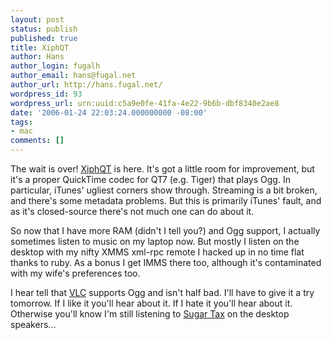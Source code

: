 ```yaml
---
layout: post
status: publish
published: true
title: XiphQT
author: Hans
author_login: fugalh
author_email: hans@fugal.net
author_url: http://hans.fugal.net/
wordpress_id: 93
wordpress_url: urn:uuid:c5a9e0fe-41fa-4e22-9b6b-dbf8340e2ae8
date: '2006-01-24 22:03:24.000000000 -08:00'
tags:
- mac
comments: []
---
```

<p>The wait is over! <a href="http://www.xiph.org/quicktime/">XiphQT</a> is here. It's got a
little room for improvement, but it's a proper QuickTime codec for QT7 (e.g.
Tiger) that plays Ogg. In particular, iTunes' ugliest corners show through.
Streaming is a bit broken, and there's some metadata problems. But this is
primarily iTunes' fault, and as it's closed-source there's not much one can do
about it.</p>

<p>So now that I have more RAM (didn't I tell you?) and Ogg support, I actually
sometimes listen to music on my laptop now. But mostly I listen on the desktop
with my nifty XMMS xml-rpc remote I hacked up in no time flat thanks to ruby.
As a bonus I get IMMS there too, although it's contaminated with my wife's
preferences too.</p>

<p>I hear tell that <a href="http://www.videolan.org/vlc/download-macosx.html">VLC</a>
supports Ogg and isn't half bad. I'll have to give it a try tomorrow. If I like
it you'll hear about it. If I hate it you'll hear about it. Otherwise you'll
know I'm still listening to <a href="http://www.omd.uk.com/discography/albums/html/a_53.html">Sugar
Tax</a> on the desktop
speakers...</p>

